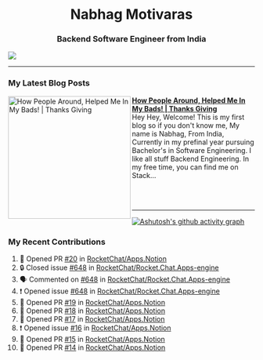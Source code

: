  
<h1 align="center">Nabhag Motivaras</h1>
<h3 align="center">Backend Software Engineer from India</h3>

<img src="Twitter header - 2.png"/>

 <hr>
 
### My Latest Blog Posts 
<!-- HASHNODE_BLOG:START -->
<p align="left">
<a href="https://nabhagmotivaras.hashnode.dev//experience-2022" title="How People Around, Helped Me In My Bads!  | Thanks Giving"><img src="https://cdn.hashnode.com/res/hashnode/image/stock/unsplash/d1956810eb099b7959df44d932fa9fe4.jpeg" alt="How People Around, Helped Me In My Bads!  | Thanks Giving" width="250px" align="left" /></a>
<a href="https://nabhagmotivaras.hashnode.dev//experience-2022" title="How People Around, Helped Me In My Bads!  | Thanks Giving"><strong>How People Around, Helped Me In My Bads!  | Thanks Giving</strong></a>
<br/> Hey Hey, Welcome! This is my first blog so if you don't know me, My name is Nabhag, From India, Currently in my prefinal year pursuing Bachelor's in Software Engineering. I like all stuff Backend Engineering. In my free time, you can find me on Stack... </p> <br/> <br/>
<!-- HASHNODE_BLOG:END -->
<p align=left> 
 <hr>
 
   [![Ashutosh's github activity graph](https://github-readme-activity-graph.cyclic.app/graph?username=Nabhag8848&bg_color=000000&color=ffffff&line=26a269&point=c01c28&area=true&hide_border=true)](https://github.com/ashutosh00710/github-readme-activity-graph)
 
 ### My Recent Contributions

<!--START_SECTION:activity-->
1. 💪 Opened PR [#20](https://github.com/RocketChat/Apps.Notion/pull/20) in [RocketChat/Apps.Notion](https://github.com/RocketChat/Apps.Notion)
2. 🔒 Closed issue [#648](https://github.com/RocketChat/Rocket.Chat.Apps-engine/issues/648) in [RocketChat/Rocket.Chat.Apps-engine](https://github.com/RocketChat/Rocket.Chat.Apps-engine)
3. 🗣 Commented on [#648](https://github.com/RocketChat/Rocket.Chat.Apps-engine/issues/648#issuecomment-1632178567) in [RocketChat/Rocket.Chat.Apps-engine](https://github.com/RocketChat/Rocket.Chat.Apps-engine)
4. ❗ Opened issue [#648](https://github.com/RocketChat/Rocket.Chat.Apps-engine/issues/648) in [RocketChat/Rocket.Chat.Apps-engine](https://github.com/RocketChat/Rocket.Chat.Apps-engine)
5. 💪 Opened PR [#19](https://github.com/RocketChat/Apps.Notion/pull/19) in [RocketChat/Apps.Notion](https://github.com/RocketChat/Apps.Notion)
6. 💪 Opened PR [#18](https://github.com/RocketChat/Apps.Notion/pull/18) in [RocketChat/Apps.Notion](https://github.com/RocketChat/Apps.Notion)
7. 💪 Opened PR [#17](https://github.com/RocketChat/Apps.Notion/pull/17) in [RocketChat/Apps.Notion](https://github.com/RocketChat/Apps.Notion)
8. ❗ Opened issue [#16](https://github.com/RocketChat/Apps.Notion/issues/16) in [RocketChat/Apps.Notion](https://github.com/RocketChat/Apps.Notion)
9. 💪 Opened PR [#15](https://github.com/RocketChat/Apps.Notion/pull/15) in [RocketChat/Apps.Notion](https://github.com/RocketChat/Apps.Notion)
10. 💪 Opened PR [#14](https://github.com/RocketChat/Apps.Notion/pull/14) in [RocketChat/Apps.Notion](https://github.com/RocketChat/Apps.Notion)
<!--END_SECTION:activity-->
 
 </p>
 
  <br> <br>
  




